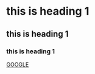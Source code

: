 # this is heading 1
## this is heading 1
### this is heading 1


<a href="www.google.com">GOOGLE</a>